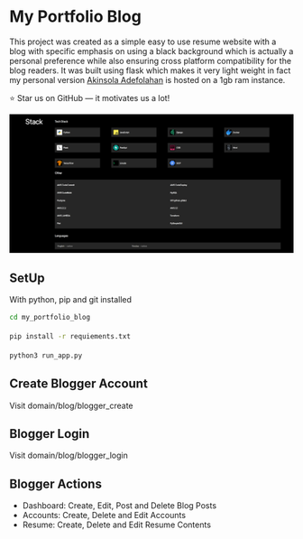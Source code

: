 # My Portfolio Blog

This project was created as a simple easy to use resume website with a blog with specific emphasis on using a black background which is actually a personal preference while also ensuring cross platform compatibility for the blog readers. It was built using flask which makes it very light weight in fact my personal version [Akinsola Adefolahan](https://www.adefolahanakinsola.com) is hosted on a 1gb ram instance.

:star: Star us on GitHub — it motivates us a lot!

![Portolio_Blog](app/blog/static/images/my_portfolio_blog.png)

## SetUp
With python, pip and git installed

```bash
cd my_portfolio_blog

pip install -r requiements.txt

python3 run_app.py
```

## Create Blogger Account
Visit domain/blog/blogger_create

## Blogger Login
Visit domain/blog/blogger_login


## Blogger Actions
- Dashboard: Create, Edit, Post and Delete Blog Posts
- Accounts: Create, Delete and Edit Accounts
- Resume: Create, Delete and Edit Resume Contents
